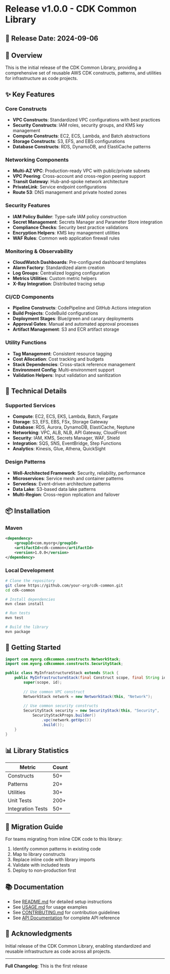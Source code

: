 # Release v1.0.0 - CDK Common Library

## 📅 Release Date: 2024-09-06

## 🎯 Overview

This is the initial release of the CDK Common Library, providing a comprehensive set of reusable AWS CDK constructs, patterns, and utilities for infrastructure as code projects.

## ✨ Key Features

### Core Constructs
- **VPC Constructs**: Standardized VPC configurations with best practices
- **Security Constructs**: IAM roles, security groups, and KMS key management
- **Compute Constructs**: EC2, ECS, Lambda, and Batch abstractions
- **Storage Constructs**: S3, EFS, and EBS configurations
- **Database Constructs**: RDS, DynamoDB, and ElastiCache patterns

### Networking Components
- **Multi-AZ VPC**: Production-ready VPC with public/private subnets
- **VPC Peering**: Cross-account and cross-region peering support
- **Transit Gateway**: Hub-and-spoke network architecture
- **PrivateLink**: Service endpoint configurations
- **Route 53**: DNS management and private hosted zones

### Security Features
- **IAM Policy Builder**: Type-safe IAM policy construction
- **Secret Management**: Secrets Manager and Parameter Store integration
- **Compliance Checks**: Security best practice validations
- **Encryption Helpers**: KMS key management utilities
- **WAF Rules**: Common web application firewall rules

### Monitoring & Observability
- **CloudWatch Dashboards**: Pre-configured dashboard templates
- **Alarm Factory**: Standardized alarm creation
- **Log Groups**: Centralized logging configuration
- **Metrics Utilities**: Custom metric helpers
- **X-Ray Integration**: Distributed tracing setup

### CI/CD Components
- **Pipeline Constructs**: CodePipeline and GitHub Actions integration
- **Build Projects**: CodeBuild configurations
- **Deployment Stages**: Blue/green and canary deployments
- **Approval Gates**: Manual and automated approval processes
- **Artifact Management**: S3 and ECR artifact storage

### Utility Functions
- **Tag Management**: Consistent resource tagging
- **Cost Allocation**: Cost tracking and budgets
- **Stack Dependencies**: Cross-stack reference management
- **Environment Config**: Multi-environment support
- **Validation Helpers**: Input validation and sanitization

## 🔧 Technical Details

### Supported Services
- **Compute**: EC2, ECS, EKS, Lambda, Batch, Fargate
- **Storage**: S3, EFS, EBS, FSx, Storage Gateway
- **Database**: RDS, Aurora, DynamoDB, ElastiCache, Neptune
- **Networking**: VPC, ALB, NLB, API Gateway, CloudFront
- **Security**: IAM, KMS, Secrets Manager, WAF, Shield
- **Integration**: SQS, SNS, EventBridge, Step Functions
- **Analytics**: Kinesis, Glue, Athena, QuickSight

### Design Patterns
- **Well-Architected Framework**: Security, reliability, performance
- **Microservices**: Service mesh and container patterns
- **Serverless**: Event-driven architecture patterns
- **Data Lake**: S3-based data lake patterns
- **Multi-Region**: Cross-region replication and failover

## 📦 Installation

### Maven
```xml
<dependency>
    <groupId>com.myorg</groupId>
    <artifactId>cdk-common</artifactId>
    <version>1.0.0</version>
</dependency>
```

### Local Development
```bash
# Clone the repository
git clone https://github.com/your-org/cdk-common.git
cd cdk-common

# Install dependencies
mvn clean install

# Run tests
mvn test

# Build the library
mvn package
```

## 🚀 Getting Started

```java
import com.myorg.cdkcommon.constructs.NetworkStack;
import com.myorg.cdkcommon.constructs.SecurityStack;

public class MyInfrastructureStack extends Stack {
    public MyInfrastructureStack(final Construct scope, final String id) {
        super(scope, id);
        
        // Use common VPC construct
        NetworkStack network = new NetworkStack(this, "Network");
        
        // Use common security constructs
        SecurityStack security = new SecurityStack(this, "Security", 
            SecurityStackProps.builder()
                .vpc(network.getVpc())
                .build());
    }
}
```

## 📊 Library Statistics

| Metric | Count |
|--------|-------|
| Constructs | 50+ |
| Patterns | 20+ |
| Utilities | 30+ |
| Unit Tests | 200+ |
| Integration Tests | 50+ |

## 🔄 Migration Guide

For teams migrating from inline CDK code to this library:
1. Identify common patterns in existing code
2. Map to library constructs
3. Replace inline code with library imports
4. Validate with included tests
5. Deploy to non-production first

## 📚 Documentation

- See [README.md](../README.md) for detailed setup instructions
- See [USAGE.md](../USAGE.md) for usage examples
- See [CONTRIBUTING.md](../CONTRIBUTING.md) for contribution guidelines
- See [API Documentation](https://docs.example.com/cdk-common) for complete API reference

## 🙏 Acknowledgments

Initial release of the CDK Common Library, enabling standardized and reusable infrastructure as code across all projects.

---

**Full Changelog**: This is the first release